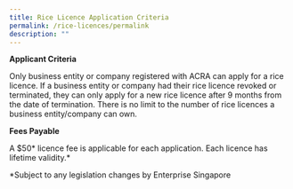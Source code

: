 ```yaml
---
title: Rice Licence Application Criteria
permalink: /rice-licences/permalink
description: ""
---
```

**Applicant Criteria**

Only business entity or company registered with ACRA can apply for a rice licence. If a business entity or company had their rice licence revoked or terminated, they can only apply for a new rice licence after 9 months from the date of termination. There is no limit to the number of rice licences a business entity/company can own. 

**Fees Payable**

A $50* licence fee is applicable for each application. Each licence has lifetime validity.*

*Subject to any legislation changes by Enterprise Singapore